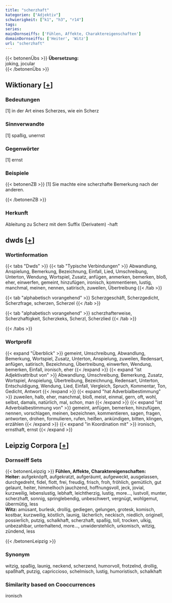 ```yaml
---
title: "scherzhaft"
kategorien: ["Adjektiv"]
schwierigkeit: ["k1", "h3", "r14"]
tags:
series:
mainDornseiffs: ['Fühlen, Affekte, Charaktereigenschaften']
domainDornseiffs: ['Heiter', 'Witz']
url: "scherzhaft"
---
```


{{< betonenÜbs >}}
**Übersetzung:**  
joking, jocular  
{{< /betonenÜbs >}}

## Wiktionary [[+](https://de.wiktionary.org/wiki/scherzhaft)]

### Bedeutungen
[1] in der Art eines Scherzes, wie ein Scherz  

### Sinnverwandte
[1] spaßig, unernst  

### Gegenwörter
[1] ernst  

### Beispiele
{{< betonenZB >}}
[1] Sie machte eine scherzhafte Bemerkung nach der anderen.  

{{< /betonenZB >}}
### Herkunft
Ableitung zu Scherz mit dem Suffix (Derivatem) -haft  



## dwds [[+](https://www.dwds.de/wb/scherzhaft)]

### Wortinformation
{{< tabs "Dwds" >}}
{{< tab "Typische Verbindungen" >}}
Abwandlung, Anspielung, Bemerkung, Bezeichnung, Einfall, Lied, Umschreibung, Unterton, Wendung, Wortspiel, Zusatz, anfügen, anmerken, bemerken, bloß, eher, einwerfen, gemeint, hinzufügen, ironisch, kommentieren, lustig, manchmal, meinen, nennen, satirisch, zuweilen, Übertreibung
{{< /tab >}}

{{< tab "alphabetisch vorangehend" >}}
Scherzgeschäft, Scherzgedicht, Scherzfrage, scherzen, Scherzel
{{< /tab >}}

{{< tab "alphabetisch vorangehend" >}}
scherzhafterweise, Scherzhaftigkeit, Scherzkeks, Scherzl, Scherzlied
{{< /tab >}}

{{< /tabs >}}

### Wortprofil
{{< expand "Überblick" >}} gemeint, Umschreibung, Abwandlung, Bemerkung, Wortspiel, Zusatz, Unterton, Anspielung, zuweilen, Redensart, anfügen, satirisch, Bezeichnung, Übertreibung, einwerfen, Wendung, bemerken, Einfall, ironisch, eher {{< /expand >}}
{{< expand "ist Adjektivattribut von" >}} Abwandlung, Umschreibung, Bemerkung, Zusatz, Wortspiel, Anspielung, Übertreibung, Bezeichnung, Redensart, Unterton, Entschuldigung, Wendung, Lied, Einfall, Vergleich, Spruch, Kommentar, Ton, Gedicht, Antwort {{< /expand >}}
{{< expand "hat Adverbialbestimmung" >}} zuweilen, halb, eher, manchmal, bloß, meist, einmal, gern, oft, wohl, selbst, damals, natürlich, mal, schon, man {{< /expand >}}
{{< expand "ist Adverbialbestimmung von" >}} gemeint, anfügen, bemerken, hinzufügen, nennen, vorschlagen, meinen, bezeichnen, kommentieren, sagen, fragen, antworten, drohen, formulieren, rufen, heißen, ankündigen, bitten, klingen, erzählen {{< /expand >}}
{{< expand "in Koordination mit" >}} ironisch, ernsthaft, ernst {{< /expand >}}

## Leipzig Corpora [[+](https://corpora.uni-leipzig.de/en/res?word=scherzhaft&corpusId=deu_newscrawl-public_2018)]

### Dornseiff Sets
{{< betonenLeipzig >}}
**Fühlen, Affekte, Charaktereigenschaften:**  
**Heiter:** aufgeknöpft, aufgekratzt, aufgeräumt, aufgeweckt, ausgelassen, durchgedreht, fidel, flott, frei, freudig, frisch, froh, fröhlich, gemütlich, gut gelaunt, heiter, himmelhoch jauchzend, hoffnungsvoll, jeck, jovial, kurzweilig, lebenslustig, lebhaft, leichtherzig, lustig, more..., lustvoll, munter, scherzhaft, sonnig, springlebendig, unbeschwert, vergnügt, wohlgemut, übermütig, less  
**Witz:** amüsant, burlesk, drollig, gediegen, gelungen, grotesk, komisch, kostbar, kurzweilig, köstlich, launig, lächerlich, neckisch, niedlich, originell, possierlich, putzig, schalkhaft, scherzhaft, spaßig, toll, trocken, ulkig, unbezahlbar, unterhaltend, more..., unwiderstehlich, urkomisch, witzig, zündend, less  

{{< /betonenLeipzig >}}

### Synonym
witzig, spaßig, launig, neckend, scherzend, humorvoll, frotzelnd, drollig, spaßhaft, putzig, capriccioso, schelmisch, lustig, humoristisch, schalkhaft


### Similarity based on Cooccurrences
ironisch

